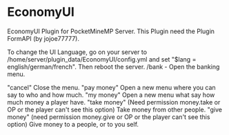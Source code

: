 # EconomyUI
EconomyUI Plugin for PocketMineMP Server. This Plugin need the Plugin FormAPI (by jojoe77777).

To change the UI Language, go on your server to /home/server/plugin_data/EconomyUI/config.yml and set "$lang = english/german/french". Then reboot the server.
/bank - Open the banking menu.

"cancel" Close the menu.
"pay money" Open a new menu where you can say to who and how much.
"my money" Open a new menu what say how much money a player have.
"take money" (Need permission money.take or OP or the player can't see this option) Take money from other people.
"give money" (need permission money.give or OP or the player can't see this option) Give money to a people, or to you self.
